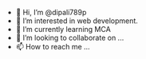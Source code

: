 - 👋 Hi, I’m @dipali789p
- 👀 I’m interested in web development.
- 🌱 I’m currently learning MCA
- 💞️ I’m looking to collaborate on ...
- 📫 How to reach me ...

<!---
dipali789p/dipali789p is a ✨ special ✨ repository because its `README.md` (this file) appears on your GitHub profile.
You can click the Preview link to take a look at your changes.
--->
